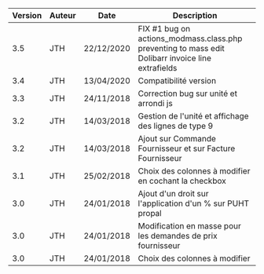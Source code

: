 <table>
 <thead>
   <tr>	
     <th>Version</th>
     <th>Auteur</th>
	 <th>Date</th>
	 <th>Description</th>
   </tr>
 <thead>
 <tbody>
  	<tr>
     <td>3.5</td>
     <td>JTH</td>
	 <td>22/12/2020</td>
	 <td>FIX #1 bug on actions_modmass.class.php preventing to mass edit Dolibarr invoice line extrafields </td>
   </tr>
 	<tr>
     <td>3.4</td>
     <td>JTH</td>
	 <td>13/04/2020</td>
	 <td>Compatibilité version</td>
   </tr>
	<tr>
     <td>3.3</td>
     <td>JTH</td>
	 <td>24/11/2018</td>
	 <td>Correction bug sur unité et arrondi js</td>
   </tr>
    <tr>
     <td>3.2</td>
     <td>JTH</td>
	 <td>14/03/2018</td>
	 <td>Gestion de l'unité et affichage des lignes de type 9</td>
   </tr>
    <tr>
     <td>3.2</td>
     <td>JTH</td>
	 <td>14/03/2018</td>
	 <td>Ajout sur Commande Fournisseur et sur Facture Fournisseur</td>
   </tr>
    <tr>
     <td>3.1</td>
     <td>JTH</td>
	 <td>25/02/2018</td>
	 <td>Choix des colonnes à modifier en cochant la checkbox</td>
   </tr>
	<tr>
     <td>3.0</td>
     <td>JTH</td>
	 <td>24/01/2018</td>
	 <td>Ajout d'un droit sur l'application d'un % sur PUHT propal</td>
   </tr>
   <tr>
     <td>3.0</td>
     <td>JTH</td>
	 <td>24/01/2018</td>
	 <td>Modification en masse pour les demandes de prix fournisseur</td>
   </tr>
   <tr>
     <td>3.0</td>
     <td>JTH</td>
	 <td>24/01/2018</td>
	 <td>Choix des colonnes à modifier</td>
   </tr>
 </tbody>
</table>
